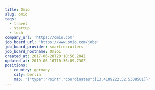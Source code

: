 ```yaml
---
title: Omio
slug: omio
tags:
  - travel
  - startup
  - tech
company_url: 'https://omio.com'
job_board_url: 'https://www.omio.com/jobs'
job_board_provider: smartrecruiters
job_board_hostname: Omio1
created_at: 2017-06-28T20:18:56.204Z
updated_at: 2019-06-16T10:36:09.730Z
positions:
  - country: germany
    city: berlin
    map: '{"type":"Point","coordinates":[13.4109222,52.5308501]}'
---
```

